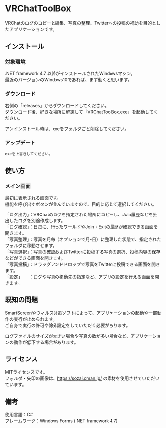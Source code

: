 # VRChatToolBox
VRChatのログのコピーと編集、写真の整理、Twitterへの投稿の補助を目的としたアプリケーションです。

## インストール
### 対象環境
.NET framework 4.7 以降がインストールされたWindowsマシン。  
最近のバージョンのWindows10であれば、まず動くと思います。
### ダウンロード
右側の「releases」からダウンロードしてください。  
ダウンロード後、好きな場所に解凍して「VRChatToolBox.exe」を起動してください。  
  
アンインストール時は、exeをフォルダごと削除してください。
### アップデート
    exeを上書きしてください。

## 使い方
### メイン画面
最初に表示される画面です。  
機能を呼び出すボタンが並んでいますので、目的に応じて選択してください。  
  
「ログ出力」：VRChatのログを指定された場所にコピーし、Join履歴などを抽出したログを別途作成します。  
「ログ確認」：日毎に、行ったワールドやJoin・Exitの履歴が確認できる画面を開きます。  
「写真整理」：写真を月毎（オプションで月-日）に整理した状態で、指定されたフォルダに移動させます。  
「写真選択」：写真の確認およびTwitterに投稿する写真の選択、投稿内容の保存などができる画面を開きます。  
「写真投稿」：ドラッグアンドドロップで写真をTwitterに投稿できる画面を開きます。  
「設定」　　：ログや写真の移動先の指定など、アプリの設定を行える画面を開きます。  
  
  ## 既知の問題
  SmartScreenやウィルス対策ソフトによって、アプリケーションの起動や一部動作の実行が止められます。  
  ご自身で実行の許可や除外設定をしていただく必要があります。  
  
  ログファイルのサイズが大きい場合や写真の数が多い場合など、アプリケーションの動作が低下する場合があります。
  
  ## ライセンス
  MITライセンスです。  
  フォルダ・矢印の画像は、https://sozai.cman.jp/ の素材を使用させていただいています。
  
  ## 備考
  使用言語：C#  
  フレームワーク：Windows Forms (.NET framework 4.7)
